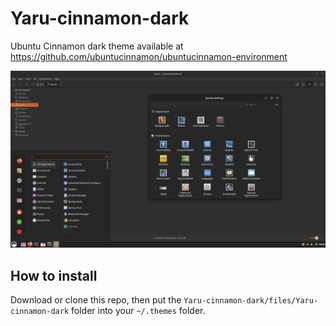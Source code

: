 # Yaru-cinnamon-dark

Ubuntu Cinnamon dark theme available at https://github.com/ubuntucinnamon/ubuntucinnamon-environment

<img src="screenshot.png" alt ="A screenshot of the theme in action">

## How to install

Download or clone this repo, then put the `Yaru-cinnamon-dark/files/Yaru-cinnamon-dark` folder into your `~/.themes` folder.
